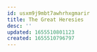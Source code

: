 ```yaml
---
id: usxm9j9mbt7awhrhxgmarir
title: The Great Heresies
desc: ''
updated: 1655510801123
created: 1655510796797
---
```


